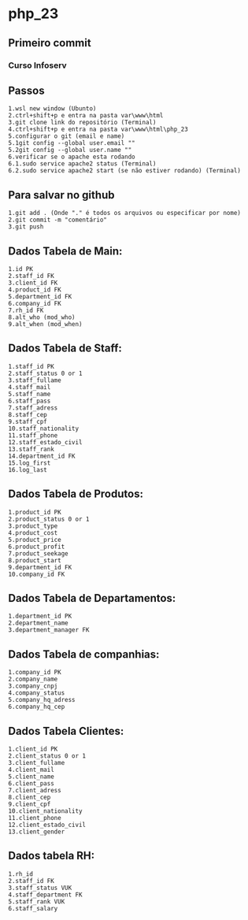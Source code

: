 # php_23
## Primeiro commit
### Curso Infoserv

## Passos
    1.wsl new window (Ubunto)
    2.ctrl+shift+p e entra na pasta var\www\html
    3.git clone link do repositório (Terminal)
    4.ctrl+shift+p e entra na pasta var\www\html\php_23
    5.configurar o git (email e name)
    5.1git config --global user.email ""
    5.2git config --global user.name ""
    6.verificar se o apache esta rodando
    6.1.sudo service apache2 status (Terminal)
    6.2.sudo service apache2 start (se não estiver rodando) (Terminal)

## Para salvar no github
    1.git add . (Onde "." é todos os arquivos ou especificar por nome)
    2.git commit -m "comentário"
    3.git push


## Dados Tabela de Main:
    1.id PK
    2.staff_id FK
    3.client_id FK
    4.product_id FK
    5.department_id FK
    6.company_id FK
    7.rh_id FK
    8.alt_who (mod_who)
    9.alt_when (mod_when)

## Dados Tabela de Staff:
    1.staff_id PK
    2.staff_status 0 or 1
    3.staff_fullame
    4.staff_mail
    5.staff_name
    6.staff_pass
    7.staff_adress
    8.staff_cep
    9.staff_cpf
    10.staff_nationality
    11.staff_phone
    12.staff_estado_civil
    13.staff_rank
    14.department_id FK
    15.log_first
    16.log_last
    
## Dados Tabela de Produtos:
    1.product_id PK
    2.product_status 0 or 1
    3.product_type
    4.product_cost
    5.product_price
    6.product_profit
    7.product_seekage
    8.product_start
    9.department_id FK
    10.company_id FK
    
## Dados Tabela de Departamentos:
    1.department_id PK
    2.department_name
    3.department_manager FK

## Dados Tabela de companhias:
    1.company_id PK
    2.company_name
    3.company_cnpj
    4.company_status
    5.company_hq_adress
    6.company_hq_cep

## Dados Tabela Clientes:
    1.client_id PK
    2.client_status 0 or 1
    3.client_fullame
    4.client_mail
    5.client_name
    6.client_pass
    7.client_adress
    8.client_cep
    9.client_cpf
    10.client_nationality
    11.client_phone
    12.client_estado_civil
    13.client_gender

## Dados tabela RH:
    1.rh_id
    2.staff_id FK
    3.staff_status VUK
    4.staff_department FK
    5.staff_rank VUK
    6.staff_salary
